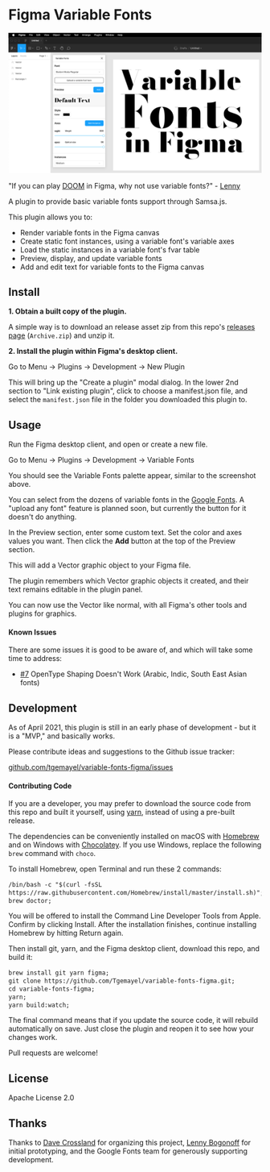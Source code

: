 # Figma Variable Fonts

![Figma Variable Fonts plugin v0.1.0 screenshot](screenshot.png)

"If you can play [DOOM](https://twitter.com/possan/status/1193164022885081089) in Figma, why not use variable fonts?" - [Lenny](https://twitter.com/rememberlenny)

A plugin to provide basic variable fonts support through Samsa.js.

This plugin allows you to:

- Render variable fonts in the Figma canvas
- Create static font instances, using a variable font's variable axes
- Load the static instances in a variable font's fvar table
- Preview, display, and update variable fonts
- Add and edit text for variable fonts to the Figma canvas

## Install

**1. Obtain a built copy of the plugin.**

A simple way is to download an release asset zip from this repo's [releases page](https://github.com/Tgemayel/variable-fonts-figma/releases) (`Archive.zip`) and unzip it.

**2. Install the plugin within Figma's desktop client.**

Go to Menu → Plugins → Development → New Plugin

This will bring up the "Create a plugin" modal dialog.
In the lower 2nd section to "Link existing plugin", click to choose a manifest.json file, and select the `manifest.json` file in the folder you downloaded this plugin to.

## Usage

Run the Figma desktop client, and open or create a new file.

Go to Menu → Plugins → Development → Variable Fonts

You should see the Variable Fonts palette appear, similar to the screenshot above.

You can select from the dozens of variable fonts in the [Google Fonts](https://fonts.google.com/?vfonly=true).
A "upload any font" feature is planned soon, but currently the button for it doesn't do anything.

In the Preview section, enter some custom text.
Set the color and axes values you want.
Then click the **Add** button at the top of the Preview section.

This will add a Vector graphic object to your Figma file.

The plugin remembers which Vector graphic objects it created, and their text remains editable in the plugin panel.

You can now use the Vector like normal, with all Figma's other tools and plugins for graphics.

#### Known Issues

There are some issues it is good to be aware of, and which will take some time to address:

* [#7](https://github.com/Tgemayel/variable-fonts-figma/issues/7) OpenType Shaping Doesn't Work (Arabic, Indic, South East Asian fonts)

## Development

As of April 2021, this plugin is still in an early phase of development - but it is a "MVP," and basically works.

Please contribute ideas and suggestions to the Github issue tracker:

[github.com/tgemayel/variable-fonts-figma/issues](http://github.com/tgemayel/variable-fonts-figma/issues)

#### Contributing Code

If you are a developer, you may prefer to download the source code from this repo and built it yourself, using [yarn](https://yarnpkg.com), instead of using a pre-built release.

The dependencies can be conveniently installed on macOS with [Homebrew](https://brew.sh) and on Windows with [Chocolatey](https://chocolatey.org).
If you use Windows, replace the following `brew` command with `choco`.

To install Homebrew, open Terminal and run these 2 commands:

    /bin/bash -c "$(curl -fsSL https://raw.githubusercontent.com/Homebrew/install/master/install.sh)";
    brew doctor;

You will be offered to install the Command Line Developer Tools from Apple.
Confirm by clicking Install.
After the installation finishes, continue installing Homebrew by hitting Return again.

Then install git, yarn, and the Figma desktop client, download this repo, and build it:

    brew install git yarn figma;
    git clone https://github.com/Tgemayel/variable-fonts-figma.git;
    cd variable-fonts-figma;
    yarn;
    yarn build:watch;

The final command means that if you update the source code, it will rebuild automatically on save.
Just close the plugin and reopen it to see how your changes work.

Pull requests are welcome!

## License

Apache License 2.0

## Thanks

Thanks to [Dave Crossland](https://twitter.com/davelab6) for organizing this project, [Lenny Bogonoff](https://twitter.com/rememberlenny) for initial prototyping, and the Google Fonts team for generously supporting development.

